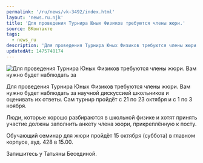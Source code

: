 ```yaml
---
permalink: '/ru/news/vk-3492/index.html'
layout: 'news.ru.njk'
title: 'Для проведения Турнира Юных Физиков требуются члены жюри.'
source: ВКонтакте
tags:
  - news_ru
description: 'Для проведения Турнира Юных Физиков требуются члены жюри.'
updatedAt: 1475748174
---
```

![Для проведения Турнира Юных Физиков требуются члены жюри. Вам нужно будет наблюдать за](https://sun9-73.userapi.com/impf/c638428/v638428501/24fa/egAlSyufWbM.jpg?size=1280x720&quality=96&sign=bc6455cd410eba5e287c3f4585658e63&c_uniq_tag=4y0uqnNHZQRVehn9GD4_Dm9simtWtT_o_fBJWiXIs8s&type=album)

Для проведения Турнира Юных Физиков требуются члены жюри. Вам нужно будет наблюдать за научной дискуссией школьников и оценивать их ответы. Сам турнир пройдёт с 21 по 23 октября и с 1 по 3 ноября.

Люди, которые хорошо разбираются в школьной физике и хотят принять участие должны заполнить анкету члена жюри, прикреплённую к посту.

Обучающий семинар для жюри пройдёт 15 октября (суббота) в главном корпусе, ауд. 428 в 15.00.

Запишитесь у Татьяны Бесединой.
